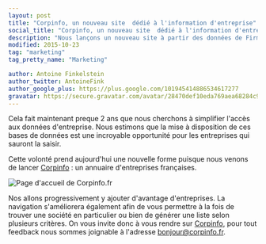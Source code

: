 ```yaml
---
layout: post
title: "Corpinfo, un nouveau site  dédié à l'information d'entreprise"
social_title: "Corpinfo, un nouveau site  dédié à l'information d'entreprise"
description: "Nous lançons un nouveau site à partir des données de Firmapi sur l'information d'entreprise: Corpinfo"
modified: 2015-10-23
tag: "marketing"
tag_pretty_name: "Marketing"

author: Antoine Finkelstein
author_twitter: AntoineFink
author_google_plus: https://plus.google.com/101945414886534617277
gravatar: https://secure.gravatar.com/avatar/28470def10eda769aea68284c919493f?d=mm&s=40&r=G
---
```


Cela fait maintenant preque 2 ans que nous cherchons à simplifier l'accès aux données d'entreprise. Nous estimons que la mise à disposition de ces bases de données est une incroyable opportunité pour les entreprises qui sauront la saisir.

Cette volonté prend aujourd'hui une nouvelle forme puisque nous venons de lancer [Corpinfo](https://corpinfo.fr) : un annuaire d'entreprises françaises.

<img class="img-responsive" src="/images/corpinfo.png" alt="Page d'accueil de Corpinfo.fr">

Nos allons progressivement y ajouter d'avantage d'entreprises. La navigation s'améliorera également afin de vous permettre à la fois de trouver une société en particulier ou bien de générer une liste selon plusieurs critères. On vous invite donc à vous rendre sur [Corpinfo](https://corpinfo.fr), pour tout feedback nous sommes joignable à l'adresse bonjour@corpinfo.fr.

